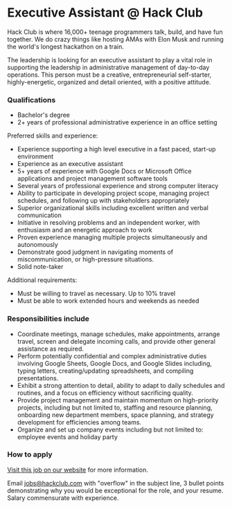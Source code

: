 # Executive Assistant @ Hack Club

Hack Club is where 16,000+ teenage programmers talk, build, and have fun together. We do crazy things like hosting AMAs with Elon Musk and running the world's longest hackathon on a train.

The leadership is looking for an executive assistant to play a vital role in supporting the leadership in administrative management of day-to-day operations. This person must be a creative, entrepreneurial self-starter, highly-energetic, organized and detail oriented, with a positive attitude.

### Qualifications

- Bachelor's degree
- 2+ years of professional administrative experience in an office setting

Preferred skills and experience:

- Experience supporting a high level executive in a fast paced, start-up environment
- Experience as an executive assistant
- 5+ years of experience with Google Docs or Microsoft Office applications and project management software tools
- Several years of professional experience and strong computer literacy
- Ability to participate in developing project scope, managing project schedules, and following up with stakeholders appropriately
- Superior organizational skills including excellent written and verbal communication
- Initiative in resolving problems and an independent worker, with enthusiasm and an energetic approach to work
- Proven experience managing multiple projects simultaneously and autonomously
- Demonstrate good judgment in navigating moments of miscommunication, or high-pressure situations.
- Solid note-taker

Additional requirements:

- Must be willing to travel as necessary. Up to 10% travel
- Must be able to work extended hours and weekends as needed

### Responsibilities include

- Coordinate meetings, manage schedules, make appointments, arrange travel, screen and delegate incoming calls, and provide other general assistance as required.
- Perform potentially confidential and complex administrative duties involving Google Sheets, Google Docs, and Google Slides including, typing letters, creating/updating spreadsheets, and compiling presentations.
- Exhibit a strong attention to detail, ability to adapt to daily schedules and routines, and a focus on efficiency without sacrificing quality.
- Provide project management and maintain momentum on high-priority projects, including but not limited to, staffing and resource planning, onboarding new department members, space planning, and strategy development for efficiencies among teams.
- Organize and set up company events including but not limited to: employee events and holiday party

### How to apply

[Visit this job on our website](https://hackclub.com/jobs/executive-assistant/) for more information.

Email <jobs@hackclub.com> with "overflow" in the subject line, 3 bullet points demonstrating why you would be exceptional for the role, and your resume. Salary commensurate with experience.